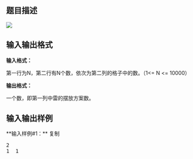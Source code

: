 ## 题目描述

![](https://cdn.luogu.org/upload/pic/1391.png)

## 输入输出格式

**输入格式：**

第一行为N，第二行有N个数，依次为第二列的格子中的数。（1<= N <= 10000）

**输出格式：**

一个数，即第一列中雷的摆放方案数。

## 输入输出样例

<div class="am-g">

<div class="am-u-md-6 copy-region">**输入样例#1：** <a class="am-badge am-radius lg-bg-orange sample-copy">复制</a>

<pre>2
1  1</pre>

</div>

</div>